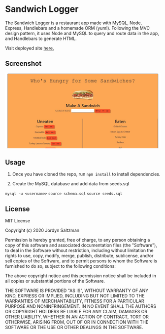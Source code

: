# Sandwich Logger

The Sandwich Logger is a restaurant app made with MySQL, Node, Express, Handlebars and a homemade ORM (yum!). Following the MVC design pattern, it uses Node and MySQL to query and route data in the app, and Handlebars to generate HTML.

Visit deployed site [here.](https://sandwich-logger.herokuapp.com/)

## Screenshot

![Screenshot of Site](public/assets/images/screenshot.JPG)

## Usage

1. Once you have cloned the repo, run `npm install` to install dependencies.

2. Create the MySQL database and add data from seeds.sql

`mysql -u <username>`
`source schema.sql`
`source seeds.sql`


## License

MIT License

Copyright (c) 2020 Jordyn Saltzman

Permission is hereby granted, free of charge, to any person obtaining a copy of this software and associated documentation files (the "Software"), to deal in the Software without restriction, including without limitation the rights to use, copy, modify, merge, publish, distribute, sublicense, and/or sell copies of the Software, and to permit persons to whom the Software is furnished to do so, subject to the following conditions:

The above copyright notice and this permission notice shall be included in all copies or substantial portions of the Software.

THE SOFTWARE IS PROVIDED "AS IS", WITHOUT WARRANTY OF ANY KIND, EXPRESS OR IMPLIED, INCLUDING BUT NOT LIMITED TO THE WARRANTIES OF MERCHANTABILITY, FITNESS FOR A PARTICULAR PURPOSE AND NONINFRINGEMENT. IN NO EVENT SHALL THE AUTHORS OR COPYRIGHT HOLDERS BE LIABLE FOR ANY CLAIM, DAMAGES OR OTHER LIABILITY, WHETHER IN AN ACTION OF CONTRACT, TORT OR OTHERWISE, ARISING FROM, OUT OF OR IN CONNECTION WITH THE SOFTWARE OR THE USE OR OTHER DEALINGS IN THE SOFTWARE.
